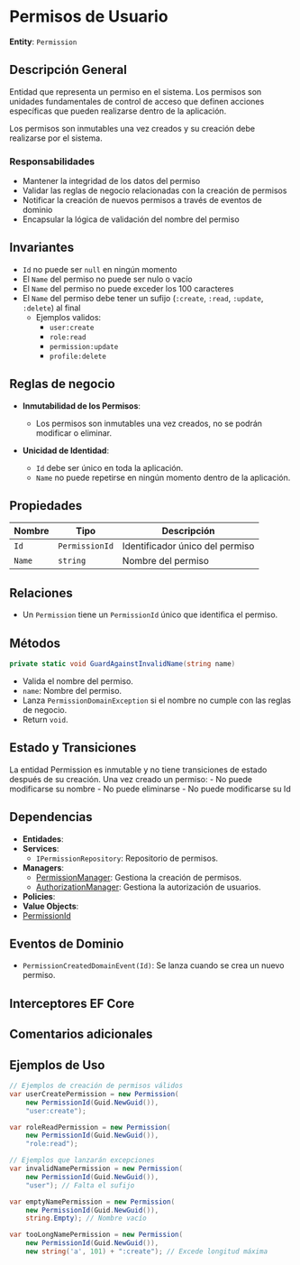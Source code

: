 # Permisos de Usuario

**Entity**: `Permission`

## Descripción General

Entidad que representa un permiso en el sistema. Los permisos son unidades fundamentales de control de acceso que definen acciones específicas que pueden realizarse dentro de la aplicación.

Los permisos son inmutables una vez creados y su creación debe realizarse por el sistema.

### Responsabilidades

- Mantener la integridad de los datos del permiso
- Validar las reglas de negocio relacionadas con la creación de permisos
- Notificar la creación de nuevos permisos a través de eventos de dominio
- Encapsular la lógica de validación del nombre del permiso

## Invariantes

- `Id` no puede ser `null` en ningún momento
- El `Name` del permiso no puede ser nulo o vacío
- El ``Name`` del permiso no puede exceder los 100 caracteres
- El `Name` del permiso debe tener un sufijo (`:create`, `:read`, `:update`, `:delete`) al final
  - Ejemplos validos:
    - `user:create`
    - `role:read`
    - `permission:update`
    - `profile:delete`

## Reglas de negocio

- **Inmutabilidad de los Permisos**:
  - Los permisos son inmutables una vez creados, no se podrán modificar o eliminar.

- **Unicidad de Identidad**:
  - `Id` debe ser único en toda la aplicación.
  - `Name` no puede repetirse en ningún momento dentro de la aplicación.

## Propiedades

| Nombre | Tipo             | Descripción                     |
| ------ | ---------------- | ------------------------------- |
| `Id`   | `PermissionId`   | Identificador único del permiso |
| `Name` | `string`         | Nombre del permiso              |

## Relaciones

- Un `Permission` tiene un `PermissionId` único que identifica el permiso.

## Métodos

```csharp
private static void GuardAgainstInvalidName(string name)
```

- Valida el nombre del permiso.
- `name`: Nombre del permiso.
- Lanza `PermissionDomainException` si el nombre no cumple con las reglas de negocio.
- Return `void`.

## Estado y Transiciones

La entidad Permission es inmutable y no tiene transiciones de estado después de su creación. Una vez creado un permiso:
    - No puede modificarse su nombre
    - No puede eliminarse
    - No puede modificarse su Id

## Dependencias

- **Entidades**:
- **Services**:
  - `IPermissionRepository`: Repositorio de permisos.
- **Managers**:
  - [PermissionManager](./services/permission-manager.md): Gestiona la creación de permisos.
  - [AuthorizationManager](./services/authorization-manager.md): Gestiona la autorización de usuarios.
- **Policies**:
- **Value Objects**:
- [PermissionId](../value-objects/permission-id.md)

## Eventos de Dominio

- `PermissionCreatedDomainEvent(Id)`: Se lanza cuando se crea un nuevo permiso.

## Interceptores EF Core

## Comentarios adicionales

## Ejemplos de Uso

```csharp
// Ejemplos de creación de permisos válidos
var userCreatePermission = new Permission(
    new PermissionId(Guid.NewGuid()),
    "user:create");

var roleReadPermission = new Permission(
    new PermissionId(Guid.NewGuid()),
    "role:read");

// Ejemplos que lanzarán excepciones
var invalidNamePermission = new Permission(
    new PermissionId(Guid.NewGuid()),
    "user"); // Falta el sufijo

var emptyNamePermission = new Permission(
    new PermissionId(Guid.NewGuid()),
    string.Empty); // Nombre vacío

var tooLongNamePermission = new Permission(
    new PermissionId(Guid.NewGuid()),
    new string('a', 101) + ":create"); // Excede longitud máxima
```
